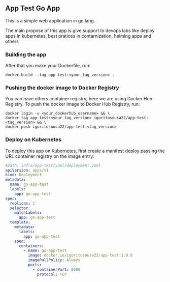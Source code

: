 ## App Test Go App

This is a simple web application in go lang.

The main propose of this app is give support to devops  labs like deploy apps in kubernetes, best pratices in contarnization, helming apps and others

### Building the app
After that you make your Dockerfile, run:

```console
docker build --tag app-test:<your_tag_version> .
```

### Pushing the docker image to Docker Registry

You can have others container registry, here we are using Docker Hub Registry. To push the docker image to Docker Hub Registry, run:

```console
docker login -u <your_dockerhub_username> && \
docker tag app-test:<your_tag_version> igoritosousa22/app-test:<tag_version> && \
docker push igoritosousa22/app-test:<tag_version>
```
### Deploy on Kubernetes

To deploy this app on Kubernetes, first create a manifest deploy passing the URL container registry on the image entry:
```yaml
#path: infra/app-test/yaml/deployment.yaml
apiVersion: apps/v1
kind: Deployment
metadata:
  name: go-app-test
  labels:
    app: go-app-test
spec:
  replicas: 1
  selector:
    matchLabels:
      app: go-app-test
  template:
    metadata:
      labels:
        app: go-app-test
    spec:
      containers:
        - name: go-app-test
          image: docker.io/igoritosousa22/app-test:1.0.0
          imagePullPolicy: Always
          ports:
            - containerPort: 8080
              protocol: TCP
```